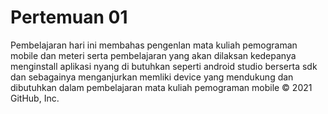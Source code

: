 # Pertemuan 01

Pembelajaran hari ini membahas pengenlan mata kuliah pemograman mobile dan meteri serta pembelajaran yang akan dilaksan kedepanya
menginstall aplikasi nyang di butuhkan seperti android studio berserta sdk dan sebagainya
menganjurkan memliki device yang mendukung dan dibutuhkan dalam pembelajaran mata kuliah pemograman mobile 
© 2021 GitHub, Inc.
